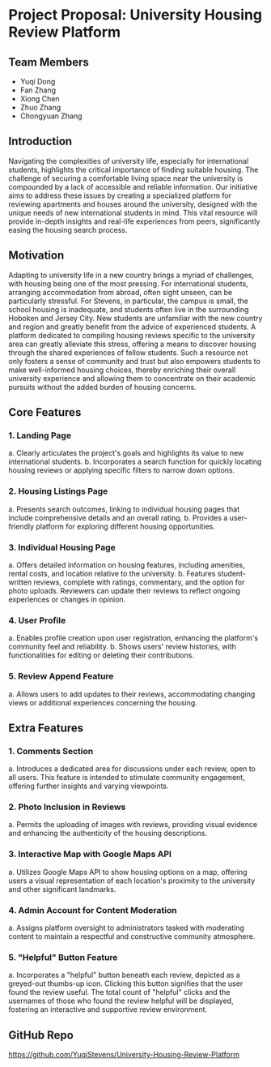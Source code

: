 # Project Proposal: University Housing Review Platform

## Team Members

- Yuqi Dong
- Fan Zhang
- Xiong Chen
- Zhuo Zhang
- Chongyuan Zhang

## Introduction

Navigating the complexities of university life, especially for international students, highlights the critical importance of finding suitable housing. The challenge of securing a comfortable living space near the university is compounded by a lack of accessible and reliable information. Our initiative aims to address these issues by creating a specialized platform for reviewing apartments and houses around the university, designed with the unique needs of new international students in mind. This vital resource will provide in-depth insights and real-life experiences from peers, significantly easing the housing search process.

## Motivation

Adapting to university life in a new country brings a myriad of challenges, with housing being one of the most pressing. For international students, arranging accommodation from abroad, often sight unseen, can be particularly stressful. For Stevens, in particular, the campus is small, the school housing is inadequate, and students often live in the surrounding Hoboken and Jersey City. New students are unfamiliar with the new country and region and greatly benefit from the advice of experienced students. A platform dedicated to compiling housing reviews specific to the university area can greatly alleviate this stress, offering a means to discover housing through the shared experiences of fellow students. Such a resource not only fosters a sense of community and trust but also empowers students to make well-informed housing choices, thereby enriching their overall university experience and allowing them to concentrate on their academic pursuits without the added burden of housing concerns.

## Core Features

### 1. Landing Page
   a. Clearly articulates the project's goals and highlights its value to new international students.
   b. Incorporates a search function for quickly locating housing reviews or applying specific filters to narrow down options.

### 2. Housing Listings Page
   a. Presents search outcomes, linking to individual housing pages that include comprehensive details and an overall rating.
   b. Provides a user-friendly platform for exploring different housing opportunities.

### 3. Individual Housing Page
   a. Offers detailed information on housing features, including amenities, rental costs, and location relative to the university.
   b. Features student-written reviews, complete with ratings, commentary, and the option for photo uploads. Reviewers can update their reviews to reflect ongoing experiences or changes in opinion.

### 4. User Profile
   a. Enables profile creation upon user registration, enhancing the platform's community feel and reliability.
   b. Shows users' review histories, with functionalities for editing or deleting their contributions.

### 5. Review Append Feature
   a. Allows users to add updates to their reviews, accommodating changing views or additional experiences concerning the housing.

## Extra Features

### 1. Comments Section
   a. Introduces a dedicated area for discussions under each review, open to all users. This feature is intended to stimulate community engagement, offering further insights and varying viewpoints.

### 2. Photo Inclusion in Reviews
   a. Permits the uploading of images with reviews, providing visual evidence and enhancing the authenticity of the housing descriptions.

### 3. Interactive Map with Google Maps API
   a. Utilizes Google Maps API to show housing options on a map, offering users a visual representation of each location's proximity to the university and other significant landmarks.

### 4. Admin Account for Content Moderation
   a. Assigns platform oversight to administrators tasked with moderating content to maintain a respectful and constructive community atmosphere.

### 5. "Helpful" Button Feature
   a. Incorporates a "helpful" button beneath each review, depicted as a greyed-out thumbs-up icon. Clicking this button signifies that the user found the review useful. The total count of "helpful" clicks and the usernames of those who found the review helpful will be displayed, fostering an interactive and supportive review environment.

## GitHub Repo

https://github.com/YuqiStevens/University-Housing-Review-Platform
